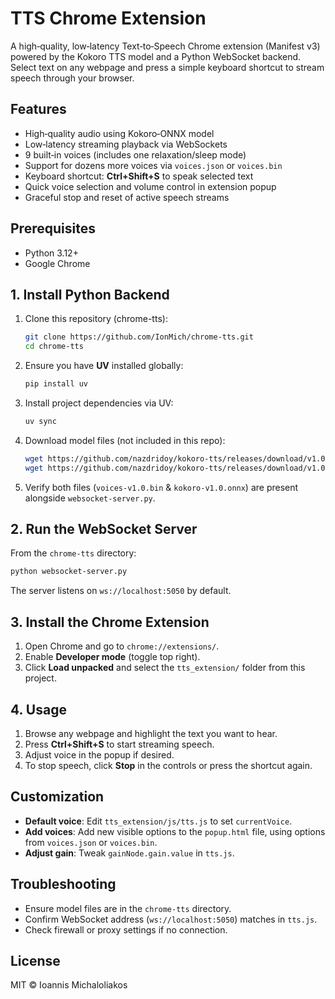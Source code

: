# TTS Chrome Extension

A high‑quality, low‑latency Text‑to‑Speech Chrome extension (Manifest v3) powered by the Kokoro TTS model and a Python WebSocket backend. Select text on any webpage and press a simple keyboard shortcut to stream speech through your browser.

## Features

- High‑quality audio using Kokoro‑ONNX model
- Low‑latency streaming playback via WebSockets
- 9 built‑in voices (includes one relaxation/sleep mode)
- Support for dozens more voices via `voices.json` or `voices.bin`
- Keyboard shortcut: **Ctrl+Shift+S** to speak selected text
- Quick voice selection and volume control in extension popup
- Graceful stop and reset of active speech streams

## Prerequisites

- Python 3.12+
- Google Chrome

## 1. Install Python Backend

1. Clone this repository (chrome-tts):
   ```bash
   git clone https://github.com/IonMich/chrome-tts.git
   cd chrome-tts
   ```
2. Ensure you have **UV** installed globally:
   ```bash
   pip install uv
   ```
3. Install project dependencies via UV:
   ```bash
   uv sync
   ```
4. Download model files (not included in this repo):
   ```bash
   wget https://github.com/nazdridoy/kokoro-tts/releases/download/v1.0.0/voices-v1.0.bin
   wget https://github.com/nazdridoy/kokoro-tts/releases/download/v1.0.0/kokoro-v1.0.onnx
   ```
5. Verify both files (`voices-v1.0.bin` & `kokoro-v1.0.onnx`) are present alongside `websocket-server.py`.

## 2. Run the WebSocket Server

From the `chrome-tts` directory:
```bash
python websocket-server.py
```
The server listens on `ws://localhost:5050` by default.

## 3. Install the Chrome Extension

1. Open Chrome and go to `chrome://extensions/`.
2. Enable **Developer mode** (toggle top right).
3. Click **Load unpacked** and select the `tts_extension/` folder from this project.

## 4. Usage

1. Browse any webpage and highlight the text you want to hear.
2. Press **Ctrl+Shift+S** to start streaming speech.
3. Adjust voice in the popup if desired.
4. To stop speech, click **Stop** in the controls or press the shortcut again.

## Customization

- **Default voice**: Edit `tts_extension/js/tts.js` to set `currentVoice`.
- **Add voices**: Add new visible options to the `popup.html` file, using options from `voices.json` or `voices.bin`.
- **Adjust gain**: Tweak `gainNode.gain.value` in `tts.js`.

## Troubleshooting

- Ensure model files are in the `chrome-tts` directory.
- Confirm WebSocket address (`ws://localhost:5050`) matches in `tts.js`.
- Check firewall or proxy settings if no connection.

## License

MIT © Ioannis Michaloliakos
